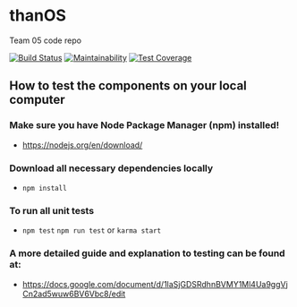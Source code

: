 # thanOS
Team 05 code repo

[![Build Status](https://travis-ci.com/ucsd-cse112/thanO5.svg?token=z2v5dXcEyJJpnTivhteB&branch=master)](https://travis-ci.com/ucsd-cse112/thanO5)
[![Maintainability](https://api.codeclimate.com/v1/badges/c46bd5e7fe5cc18e9541/maintainability)](https://codeclimate.com/repos/5cbebc0cfbadb16720001ec7/maintainability)
[![Test Coverage](https://api.codeclimate.com/v1/badges/c46bd5e7fe5cc18e9541/test_coverage)](https://codeclimate.com/repos/5cbebc0cfbadb16720001ec7/test_coverage)

## **How to test the components on your local computer**
### Make sure you have Node Package Manager (npm) installed!
- https://nodejs.org/en/download/
### Download all necessary dependencies locally
- `npm install`
### To run all unit tests
- `npm test` `npm run test` or `karma start`

### A more detailed guide and explanation to testing can be found at:
- https://docs.google.com/document/d/1laSjGDSRdhnBVMY1Ml4Ua9ggVjCn2ad5wuw6BV6Vbc8/edit
